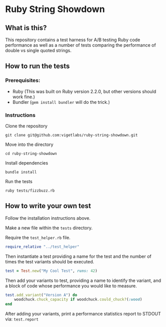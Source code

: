 # Ruby String Showdown
## What is this?
This repository contains a test harness for A/B testing Ruby code performance as well as a number of tests comparing the performance of double vs single quoted strings.

## How to run the tests
### Prerequisites:
- Ruby (This was built on Ruby version 2.2.0, but other versions should work fine.)
- Bundler (`gem install bundler` will do the trick.)

### Instructions
Clone the repository

`git clone git@github.com:vigetlabs/ruby-string-showdown.git`

Move into the directory

`cd ruby-string-showdown`

Install dependencies

`bundle install`

Run the tests

`ruby tests/fizzbuzz.rb`

## How to write your own test
Follow the installation instructions above.

Make a new file within the `tests` directory.

Require the `test_helper.rb` file.
```ruby
require_relative "../test_helper"
```

Then instantiate a test providing a name for the test and the number of times the test variants should be executed.
```ruby
test = Test.new("My Cool Test", runs: 42)
```

Then add your variants to test, providing a name to identify the variant, and a block of code whose performance you would like to measure.
```ruby
test.add_variant("Version A") do
    woodchuck.chuck_capacity if woodchuck.could_chuck?(:wood)
end
```

After adding your variants, print a performance statistics report to STDOUT via: `test.report`
